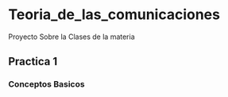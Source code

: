 # Teoria_de_las_comunicaciones
Proyecto Sobre la Clases de la materia
## Practica 1
### Conceptos Basicos
